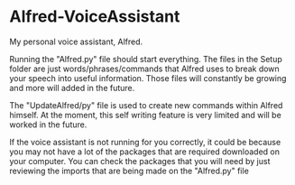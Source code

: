 # Alfred-VoiceAssistant
My personal voice assistant, Alfred. 

Running the "Alfred.py" file should start everything.
 The files in the Setup folder are just words/phrases/commands that Alfred uses to break down your speech into useful information. 
 Those files will constantly be growing and more will added in the future. 

The "UpdateAlfred/py" file is used to create new commands within Alfred himself. 
 At the moment, this self writing feature is very limited and will be worked in the future. 
 
If the voice assistant is not running for you correctly, it could be because you may not have a lot of the packages that are required downloaded on your computer. 
 You can check the packages that you will need by just reviewing the imports that are being made on the "Alfred.py" file 
